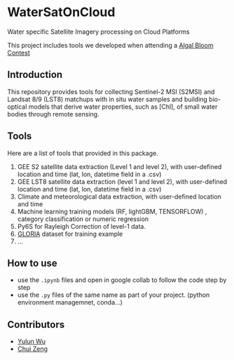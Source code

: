 # WaterSatOnCloud
Water specific Satellite Imagery processing on Cloud Platforms

This project includes tools we developed when attending a [Algal Bloom Contest]()

## Introduction
This repository provides tools for collecting Sentinel-2 MSI (S2MSI) and Landsat 8/9 (LST8) matchups with in situ water samples and building bio-optical models that derive water properties, such as [Chl], of small water bodies through remote sensing.


## Tools
Here are a list of tools that provided in this package.

1. GEE S2 satellite data extraction (Level 1 and level 2), with user-defined location and time (lat, lon, datetime field in a .csv)
2. GEE LST8 satellite data extraction (level 1 and level 2), with user-defined location and time (lat, lon, datetime field in a .csv)
3. Climate and meteorological data extraction, with user-defined location and time   
4. Machine learning training models (RF, lightGBM, TENSORFLOW) , category classification or numeric regression
5. Py6S for Rayleigh Correction of level-1 data.
6. [GLORIA](https://www.nature.com/articles/s41597-023-01973-y) dataset for training example
7. ...

## How to use

- use the `.ipynb` files and open in google collab to follow the code step by step
- use the `.py` files of the same name as part of your project. (python environment managemnet, conda...)

## Contributors
- [Yulun Wu ](Yulun.Wu@uottawa.ca)
- [Chui Zeng](chqzeng@gmail.com)

